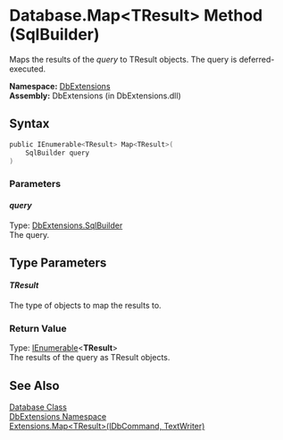 Database.Map&lt;TResult> Method (SqlBuilder)
============================================
Maps the results of the *query* to TResult objects. The query is deferred-executed.

**Namespace:** [DbExtensions][1]  
**Assembly:** DbExtensions (in DbExtensions.dll)

Syntax
------

```csharp
public IEnumerable<TResult> Map<TResult>(
	SqlBuilder query
)
```

### Parameters

#### *query*
Type: [DbExtensions.SqlBuilder][2]  
The query.


Type Parameters
---------------

#### *TResult*
The type of objects to map the results to.

### Return Value
Type: [IEnumerable][3]&lt;**TResult**>  
The results of the query as TResult objects.

See Also
--------
[Database Class][4]  
[DbExtensions Namespace][1]  
[Extensions.Map&lt;TResult>(IDbCommand, TextWriter)][5]  

[1]: ../README.md
[2]: ../SqlBuilder/README.md
[3]: http://msdn.microsoft.com/en-us/library/9eekhta0
[4]: README.md
[5]: ../Extensions/Map__1_7.md